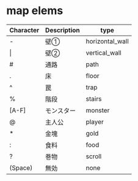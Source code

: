 # map elems

Character | Description | type
--- | --- | ---
\- | 壁① | horizontal_wall
\| | 壁② | vertical_wall
\# | 通路 | path
\. | 床   | floor
\^ | 罠   | trap
\% | 階段 | stairs
[A-F] | モンスター | monster
@  | 主人公 | player
\* | 金塊 | gold
: | 食料 | food
? | 巻物 | scroll
(Space) | 無効 | none
